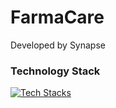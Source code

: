 # FarmaCare
Developed by Synapse

### Technology Stack
[![Tech Stacks](https://skillicons.dev/icons?i=gcp,firebase,git,flutter,dart,go,figma,vscode,postgres,postman,discord)](https://skillicons.dev)
